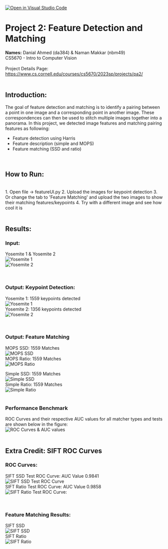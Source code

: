 [![Open in Visual Studio Code](https://classroom.github.com/assets/open-in-vscode-c66648af7eb3fe8bc4f294546bfd86ef473780cde1dea487d3c4ff354943c9ae.svg)](https://classroom.github.com/online_ide?assignment_repo_id=10134738&assignment_repo_type=AssignmentRepo)
# **Project 2:  Feature Detection and Matching**
**Names:** Danial Ahmed (da384) & Naman Makkar (nbm49) 
<br> 
CS5670 - Intro to Computer Vision<br> 
<br> 
Project Details Page: https://www.cs.cornell.edu/courses/cs5670/2023sp/projects/pa2/
<br>
<br>
## Introduction:
The goal of feature detection and matching is to identify a pairing between a point in one image and a corresponding point in another image. These correspondences can then be used to stitch multiple images together into a panorama. In this project, we detected image features and matching pairing features as following:

- Feature detection using Harris
- Feature description (simple and MOPS)
- Feature matching (SSD and ratio)

<br>

## How to Run:
<br>
1. Open file -> featureUI.py
2. Upload the images for keypoint detection
3. Or change the tab to 'Feature Matching' and upload the two images to show their matching features/keypoints
4. Try with a different image and see how cool it is


<br>

<br>

## Results:
### Input:
Yosemite 1 & Yosemite 2 
<br>
![Yosemite 1](https://github.com/cornelltechcs5670-spring2023/project2_feature_detection-naman-makkar/blob/master/resources/yosemite/yosemite1.jpg)
<br> 
![Yosemite 2](https://github.com/cornelltechcs5670-spring2023/project2_feature_detection-naman-makkar/blob/master/resources/yosemite/yosemite2.jpg)

<br> 

### Output: Keypoint Detection:
Yosemite 1: 1559 keypoints detected
<br>
![Yosemite 1](https://github.com/cornelltechcs5670-spring2023/project2_feature_detection-naman-makkar/blob/master/results/Yosemite1%20-%20Keypoint%20Detection.jpg)
<br> 
Yosemite 2: 1356 keypoints detected
<br> 
![Yosemite 2](https://github.com/cornelltechcs5670-spring2023/project2_feature_detection-naman-makkar/blob/master/results/Yosemite2%20-%20Keypoint%20Detection.jpg)

<br>

### Output: Feature Matching
MOPS SSD: 1559 Matches
<br>
![MOPS SSD](https://github.com/cornelltechcs5670-spring2023/project2_feature_detection-naman-makkar/blob/master/results/Yosemite%20-%20Feature%20Matching%20MOPS%20SSD%20.jpg)
<br>
MOPS Ratio: 1559 Matches 
<br>
![MOPS Ratio](https://github.com/cornelltechcs5670-spring2023/project2_feature_detection-naman-makkar/blob/master/results/Yosemite%20-%20Feature%20Matching%20MOPS%20Ratio.jpg)
<br>


Simple SSD: 1559 Matches
<br>
![Simple SSD](https://github.com/cornelltechcs5670-spring2023/project2_feature_detection-naman-makkar/blob/master/results/Yosemite%20-%20Feature%20Matching%20Simple%20SSD.jpg)
<br>
Simple Ratio: 1559 Matches
<br>
![Simple Ratio](https://github.com/cornelltechcs5670-spring2023/project2_feature_detection-naman-makkar/blob/master/results/Yosemite%20-%20Feature%20Matching%20Simple%20Ratio.jpg)
<br>
<br> 

### Performance Benchmark
ROC Curves and their respective AUC values for all matcher types and tests are shown below in the figure: 
<br>
![ROC Curves & AUC values](https://github.com/cornelltechcs5670-spring2023/project2_feature_detection-naman-makkar/blob/master/results/Benchmark%20-%20ROC%20Curves%20%26%20AUC%20values.jpg)
<br>
<br>

## Extra Credit: SIFT ROC Curves
### ROC Curves:
SIFT SSD Test ROC Curve: AUC Value 0.9841
<br>
![SIFT SSD Test ROC Curve](https://github.com/cornelltechcs5670-spring2023/project2_feature_detection-naman-makkar/blob/master/results/Benchmark_SIFT_SSD_0.98417.png)
<br>
SIFT Ratio Test ROC Curve: AUC Value 0.9858
<br>
![SIFT Ratio Test ROC Curve:](https://github.com/cornelltechcs5670-spring2023/project2_feature_detection-naman-makkar/blob/master/results/Benchmark_SIFT_Ratio_0.9858.png)

<br> 

### Feature Matching Results:

SIFT SSD
<br>
![SIFT SSD](https://github.com/cornelltechcs5670-spring2023/project2_feature_detection-naman-makkar/blob/master/results/Yosemite%20-%20Feature%20Matching%20SIFT%20SSD.jpg)
<br>
SIFT Ratio
<br>
![SIFT Ratio](https://github.com/cornelltechcs5670-spring2023/project2_feature_detection-naman-makkar/blob/master/results/Yosemite%20-%20Feature%20Matching%20SIFT%20Ratio%20Test.jpg)
